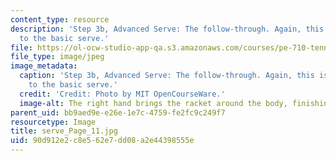 ```yaml
---
content_type: resource
description: 'Step 3b, Advanced Serve: The follow-through. Again, this is very similar
  to the basic serve.'
file: https://ol-ocw-studio-app-qa.s3.amazonaws.com/courses/pe-710-tennis-spring-2007/90d912e2c8e562e7dd08a2e44398555e_serve_Page_11.jpg
file_type: image/jpeg
image_metadata:
  caption: 'Step 3b, Advanced Serve: The follow-through. Again, this is very similar
    to the basic serve.'
  credit: 'Credit: Photo by MIT OpenCourseWare.'
  image-alt: The right hand brings the racket around the body, finishing the motion.
parent_uid: bb9aed9e-e26e-1e7c-4759-fe2fc9c249f7
resourcetype: Image
title: serve_Page_11.jpg
uid: 90d912e2-c8e5-62e7-dd08-a2e44398555e
---
```

